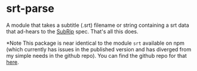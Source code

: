 srt-parse
=========

A module that takes a subtitle (.srt) filename or string containing a srt data that ad-hears to the 
[SubRip](http://en.wikipedia.org/wiki/SubRip) spec. That's all this does.

*Note
This package is near identical to the module ``` srt ``` available on npm (which currently has issues in the published 
version and has diverged from my simple needs in the github repo). You can find the github repo for that [here](https://github.com/Colingo/srt-parser). 